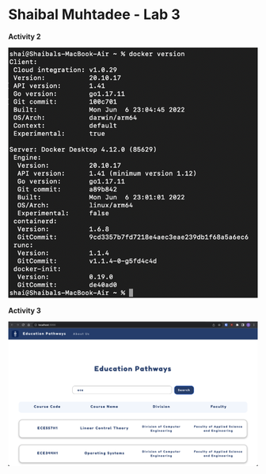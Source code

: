 # Shaibal Muhtadee - Lab 3

**Activity 2**

![Activity 2](activity2.png "Activity 2")

**Activity 3**

![Activity 3](activity3.png "Activity 3")
